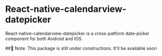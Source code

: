 # React-native-calendarview-datepicker

React-native-calendarview-datepicker is a cross-patform date-picker component for both Android and IOS.

##🚧 Note: This package is still under constructions. It'll be available soon
